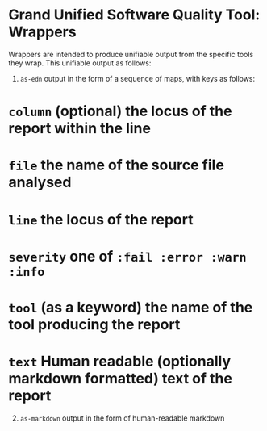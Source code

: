 # Grand Unified Software Quality Tool: Wrappers

Wrappers are intended to produce unifiable output from the specific tools they wrap. This unifiable output as follows:

1. `as-edn` output in the form of a sequence of maps, with keys as follows:
# `column` (optional) the locus of the report within the line
# `file` the name of the source file analysed
# `line` the locus of the report
# `severity` one of `:fail :error :warn :info`
# `tool` (as a keyword) the name of the tool producing the report
# `text` Human readable (optionally markdown formatted) text of the report
2. `as-markdown` output in the form of human-readable markdown
